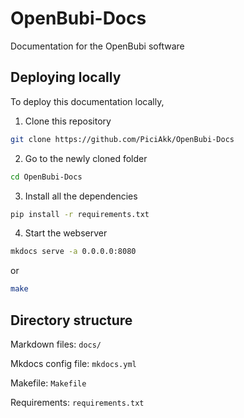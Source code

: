 # OpenBubi-Docs
Documentation for the OpenBubi software

## Deploying locally

To deploy this documentation locally,

1. Clone this repository

```bash
git clone https://github.com/PiciAkk/OpenBubi-Docs
```

2. Go to the newly cloned folder

```bash
cd OpenBubi-Docs
```

3. Install all the dependencies

```bash
pip install -r requirements.txt
```

4. Start the webserver

```bash
mkdocs serve -a 0.0.0.0:8080
```

or

```bash
make
```

## Directory structure

Markdown files: `docs/`

Mkdocs config file: `mkdocs.yml`

Makefile: `Makefile`

Requirements: `requirements.txt`
